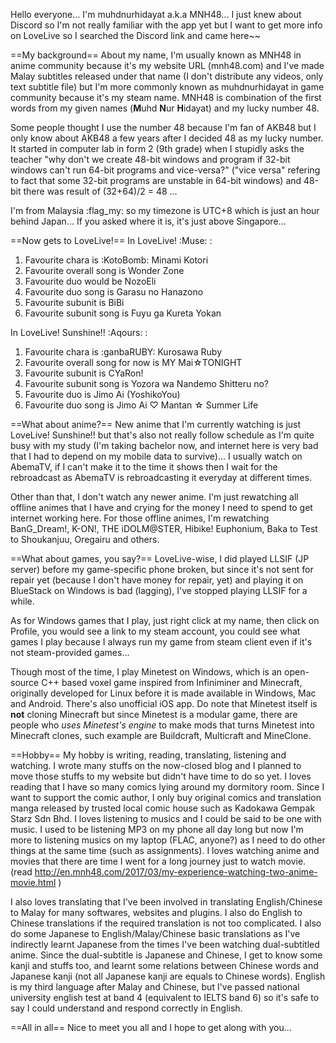 Hello everyone... I'm muhdnurhidayat a.k.a MNH48... I just knew about Discord so I'm not really familiar with the app yet but I want to get more info on LoveLive so I searched the Discord link and came here~~

==My background==
About my name, I'm usually known as MNH48 in anime community because it's my website URL (mnh48.com) and I've made Malay subtitles released under that name (I don't distribute any videos, only text subtitle file) but I'm more commonly known as muhdnurhidayat in game community because it's my steam name. MNH48 is combination of the first words from my given names (**M**uhd **N**ur **H**idayat) and my lucky number 48.

Some people thought I use the number 48 because I'm fan of AKB48 but I only know about AKB48 a few years after I decided 48 as my lucky number. It started in computer lab in form 2 (9th grade) when I stupidly asks the teacher "why don't we create 48-bit windows and program if 32-bit windows can't run 64-bit programs and vice-versa?" ("vice versa" refering to fact that some 32-bit programs are unstable in 64-bit windows) and 48-bit there was result of (32+64)/2 = 48 ...

I'm from Malaysia :flag_my: so my timezone is UTC+8 which is just an hour behind Japan... If you asked where it is, it's just above Singapore...

==Now gets to LoveLive!==
In LoveLive! :Muse: :
1. Favourite chara is :KotoBomb: Minami Kotori
2. Favourite overall song is Wonder Zone
3. Favourite duo would be NozoEli
4. Favourite duo song is Garasu no Hanazono
5. Favourite subunit is BiBi
6. Favourite subunit song is Fuyu ga Kureta Yokan

In LoveLive! Sunshine!! :Aqours: :
1. Favourite chara is :ganbaRUBY: Kurosawa Ruby
2. Favourite overall song for now is MY Mai☆TONIGHT
3. Favourite subunit is CYaRon!
4. Favourite subunit song is Yozora wa Nandemo Shitteru no?
5. Favourite duo is Jimo Ai (YoshikoYou)
6. Favourite duo song is Jimo Ai ♡ Mantan ☆ Summer Life

==What about anime?==
New anime that I'm currently watching is just LoveLive! Sunshine!! but that's also not really follow schedule as I'm quite busy with my study (I'm taking bachelor now, and internet here is very bad that I had to depend on my mobile data to survive)... I usually watch on AbemaTV, if I can't make it to the time it shows then I wait for the rebroadcast as AbemaTV is rebroadcasting it everyday at different times.

Other than that, I don't watch any newer anime. I'm just rewatching all offline animes that I have and crying for the money I need to spend to get internet working here. For those offline animes, I'm rewatching BanG_Dream!, K-ON!, THE iDOLM@STER, Hibike! Euphonium, Baka to Test to Shoukanjuu, Oregairu and others.

==What about games, you say?==
LoveLive-wise, I did played LLSIF (JP server) before my game-specific phone broken, but since it's not sent for repair yet (because I don't have money for repair, yet) and playing it on BlueStack on Windows is bad (lagging), I've stopped playing LLSIF for a while. 

As for Windows games that I play, just right click at my name, then click on Profile, you would see a link to my steam account, you could see what games I play because I always run my game from steam client even if it's not steam-provided games...

Though most of the time, I play Minetest on Windows, which is an open-source C++ based voxel game inspired from Infiniminer and Minecraft, originally developed for Linux before it is made available in Windows, Mac and Android. There's also unofficial iOS app. Do note that Minetest itself is **not** cloning Minecraft but since Minetest is a modular game, there are people who _uses Minetest's engine_ to make mods that turns Minetest into Minecraft clones, such example are Buildcraft, Multicraft and MineClone.

==Hobby==
My hobby is writing, reading, translating, listening and watching. I wrote many stuffs on the now-closed blog and I planned to move those stuffs to my website but didn't have time to do so yet. I loves reading that I have so many comics lying around my dormitory room. Since I want to support the comic author, I only buy original comics and translation manga released by trusted local comic house such as Kadokawa Gempak Starz Sdn Bhd. I loves listening to musics and I could be said to be one with music. I used to be listening MP3 on my phone all day long but now I'm more to listening musics on my laptop (FLAC, anyone?) as I need to do other things at the same time (such as assignments). I loves watching anime and movies that there are time I went for a long journey just to watch movie. (read http://en.mnh48.com/2017/03/my-experience-watching-two-anime-movie.html )

I also loves translating that I've been involved in translating English/Chinese to Malay for many softwares, websites and plugins. I also do English to Chinese translations if the required translation is not too complicated. I also do some Japanese to English/Malay/Chinese basic translations as I've indirectly learnt Japanese from the times I've been watching dual-subtitled anime. Since the dual-subtitle is Japanese and Chinese, I get to know some kanji and stuffs too, and learnt some relations between Chinese words and Japanese kanji (not all Japanese kanji are equals to Chinese words). English is my third language after Malay and Chinese, but I've passed national university english test at band 4 (equivalent to IELTS band 6) so it's safe to say I could understand and respond correctly in English.

==All in all==
Nice to meet you all and I hope to get along with you...
